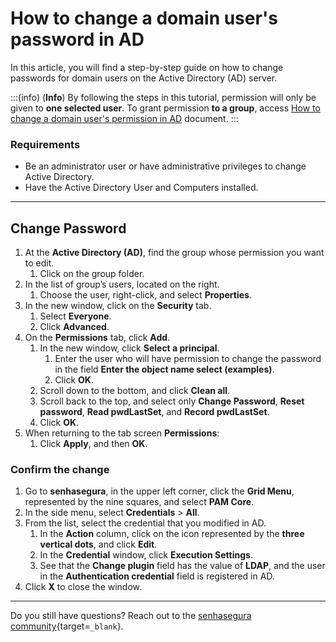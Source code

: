 # How to change a domain user's password in AD

In this article, you will find a step-by-step guide on how to change passwords for domain users on the Active Directory (AD) server.

:::(info) (**Info**)
By following the steps in this tutorial, permission will only be given to **one selected user**. To grant permission **to a group**, access [How to change a domain user's permission in AD](/v3-32/docs/executions-how-to-change-a-domain-users-permission-in-ad) document.
:::

### Requirements

* Be an administrator user or have administrative privileges to change Active Directory.
* Have the Active Directory User and Computers installed.

---
## Change Password

1. At the **Active Directory (AD)**, find the group whose permission you want to edit.
    1. Click on the group folder.
2. In the list of group’s users, located on the right.
    1. Choose the user, right-click, and select **Properties**.
3. In the new window, click on the **Security** tab.
    1. Select **Everyone**.
    2. Click **Advanced**.
4. On the **Permissions** tab, click **Add**.
    1. In the new window, click **Select a principal**.
        1. Enter the user who will have permission to change the password in the field **Enter the object name select (examples)**.
        2. Click **OK**.
    2. Scroll down to the bottom, and click **Clean all**.
    3. Scroll back to the top, and select only **Change Password**, **Reset password**, **Read pwdLastSet**, and **Record pwdLastSet**.
    4. Click **OK**.
5. When returning to the tab screen **Permissions**:
    1. Click **Apply**, and then **OK**.

### Confirm the change

1. Go to **senhasegura**, in the upper left corner, click the **Grid Menu**, represented by the nine squares, and select **PAM Core**.
2. In the side menu, select **Credentials** > **All**.
3. From the list, select the credential that you modified in AD.
    1. In the **Action** column, click on the icon represented by the **three vertical dots**, and click **Edit**.
    2. In the **Credential** window, click **Execution Settings**.
    3. See that the **Change plugin** field has the value of **LDAP**, and the user in the **Authentication credential** field is registered in AD.
4. Click **X** to close the window.

---
Do you still have questions? Reach out to the [senhasegura community](https://community.senhasegura.io/){target=`_blank`}.